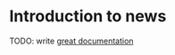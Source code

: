 # Introduction to news

TODO: write [great documentation](http://jacobian.org/writing/what-to-write/)
